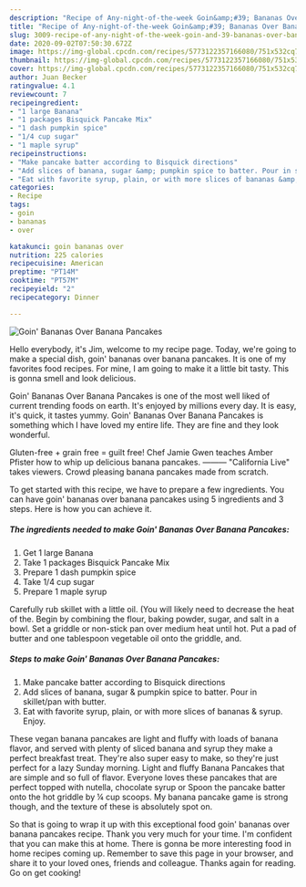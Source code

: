 ```yaml
---
description: "Recipe of Any-night-of-the-week Goin&amp;#39; Bananas Over Banana Pancakes"
title: "Recipe of Any-night-of-the-week Goin&amp;#39; Bananas Over Banana Pancakes"
slug: 3009-recipe-of-any-night-of-the-week-goin-and-39-bananas-over-banana-pancakes
date: 2020-09-02T07:50:30.672Z
image: https://img-global.cpcdn.com/recipes/5773122357166080/751x532cq70/goin-bananas-over-banana-pancakes-recipe-main-photo.jpg
thumbnail: https://img-global.cpcdn.com/recipes/5773122357166080/751x532cq70/goin-bananas-over-banana-pancakes-recipe-main-photo.jpg
cover: https://img-global.cpcdn.com/recipes/5773122357166080/751x532cq70/goin-bananas-over-banana-pancakes-recipe-main-photo.jpg
author: Juan Becker
ratingvalue: 4.1
reviewcount: 7
recipeingredient:
- "1 large Banana"
- "1 packages Bisquick Pancake Mix"
- "1 dash pumpkin spice"
- "1/4 cup sugar"
- "1 maple syrup"
recipeinstructions:
- "Make pancake batter according to Bisquick directions"
- "Add slices of banana, sugar &amp; pumpkin spice to batter. Pour in skillet/pan with butter."
- "Eat with favorite syrup, plain, or with more slices of bananas &amp; syrup. Enjoy."
categories:
- Recipe
tags:
- goin
- bananas
- over

katakunci: goin bananas over 
nutrition: 225 calories
recipecuisine: American
preptime: "PT14M"
cooktime: "PT57M"
recipeyield: "2"
recipecategory: Dinner

---
```



![Goin&#39; Bananas Over Banana Pancakes](https://img-global.cpcdn.com/recipes/5773122357166080/751x532cq70/goin-bananas-over-banana-pancakes-recipe-main-photo.jpg)

Hello everybody, it's Jim, welcome to my recipe page. Today, we're going to make a special dish, goin&#39; bananas over banana pancakes. It is one of my favorites food recipes. For mine, I am going to make it a little bit tasty. This is gonna smell and look delicious.

Goin&#39; Bananas Over Banana Pancakes is one of the most well liked of current trending foods on earth. It's enjoyed by millions every day. It is easy, it's quick, it tastes yummy. Goin&#39; Bananas Over Banana Pancakes is something which I have loved my entire life. They are fine and they look wonderful.

Gluten-free + grain free = guilt free! Chef Jamie Gwen teaches Amber Pfister how to whip up delicious banana pancakes. ——— &#34;California Live&#34; takes viewers. Crowd pleasing banana pancakes made from scratch.


To get started with this recipe, we have to prepare a few ingredients. You can have goin&#39; bananas over banana pancakes using 5 ingredients and 3 steps. Here is how you can achieve it.

<!--inarticleads1-->

##### The ingredients needed to make Goin&#39; Bananas Over Banana Pancakes:

1. Get 1 large Banana
1. Take 1 packages Bisquick Pancake Mix
1. Prepare 1 dash pumpkin spice
1. Take 1/4 cup sugar
1. Prepare 1 maple syrup


Carefully rub skillet with a little oil. (You will likely need to decrease the heat of the. Begin by combining the flour, baking powder, sugar, and salt in a bowl. Set a griddle or non-stick pan over medium heat until hot. Put a pad of butter and one tablespoon vegetable oil onto the griddle, and. 

<!--inarticleads2-->

##### Steps to make Goin&#39; Bananas Over Banana Pancakes:

1. Make pancake batter according to Bisquick directions
1. Add slices of banana, sugar &amp; pumpkin spice to batter. Pour in skillet/pan with butter.
1. Eat with favorite syrup, plain, or with more slices of bananas &amp; syrup. Enjoy.


These vegan banana pancakes are light and fluffy with loads of banana flavor, and served with plenty of sliced banana and syrup they make a perfect breakfast treat. They&#39;re also super easy to make, so they&#39;re just perfect for a lazy Sunday morning. Light and fluffy Banana Pancakes that are simple and so full of flavor. Everyone loves these pancakes that are perfect topped with nutella, chocolate syrup or Spoon the pancake batter onto the hot griddle by ¼ cup scoops. My banana pancake game is strong though, and the texture of these is absolutely spot on. 

So that is going to wrap it up with this exceptional food goin&#39; bananas over banana pancakes recipe. Thank you very much for your time. I'm confident that you can make this at home. There is gonna be more interesting food in home recipes coming up. Remember to save this page in your browser, and share it to your loved ones, friends and colleague. Thanks again for reading. Go on get cooking!
